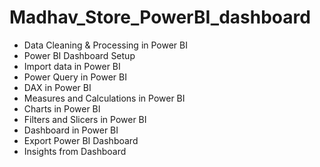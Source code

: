 # Madhav_Store_PowerBI_dashboard

* Data Cleaning & Processing in Power BI
* Power BI Dashboard Setup
* Import data in Power BI
* Power Query in Power BI
* DAX in Power BI
* Measures and Calculations in Power BI
* Charts in Power BI
* Filters and Slicers in Power BI
* Dashboard in Power BI 
* Export Power BI Dashboard
* Insights from Dashboard 
